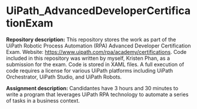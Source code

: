 # UiPath_AdvancedDeveloperCertificationExam
__Repository description:__ This repository stores the work as part of the UiPath Robotic Process Automation (RPA) Advanced Developer Certification Exam. Website: https://www.uipath.com/rpa/academy/certifications. Code included in this repository was written by myself, Kristen Phan, as a submission for the exam. Code is stored in XAML files. A full execution of code requires a license for various UiPath platforms including UiPath Orchestrator, UiPath Studio, and UiPath Robots.

__Assignment description:__ Candidantes have 3 hours and 30 minutes to write a program that leverages UiPath RPA technology to automate a series of tasks in a business context. 
